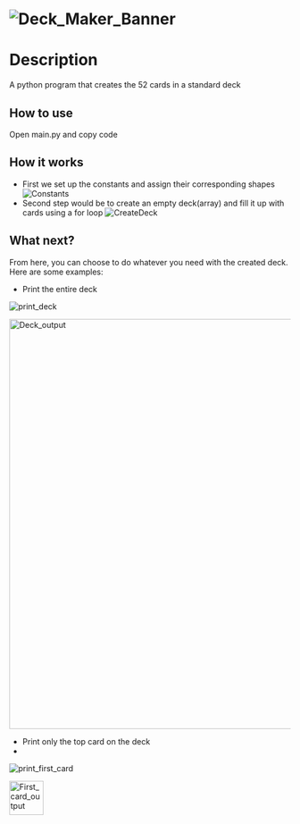 # ![Deck_Maker_Banner](https://user-images.githubusercontent.com/97734706/165000090-2adadba1-bbb5-40e6-b687-aa5ed4dcf42c.png)
# Description
A python program that creates the 52 cards in a standard deck
## How to use
Open main.py and copy code
## How it works
  - First we set up the constants and assign their corresponding shapes
![Constants](https://user-images.githubusercontent.com/97734706/165000276-7b257dc3-4a1f-48cc-b20f-aeca0c7e3a8c.png)
  - Second step would be to create an empty deck(array) and fill it up with cards using a for loop
![CreateDeck](https://user-images.githubusercontent.com/97734706/165000350-7fcd9c5e-a837-4416-8006-6f4e027904e4.png)

## What next?
From here, you can choose to do whatever you need with the created deck. Here are some examples:
  - Print the entire deck
  
  ![print_deck](https://user-images.githubusercontent.com/97734706/165000420-95abc3ed-7cb0-4664-a766-bd4d8104c715.png)
  
  <img width="734" alt="Deck_output" src="https://user-images.githubusercontent.com/97734706/165000506-2aa6a430-6bab-4a93-a142-e8bc504f373a.PNG">

  - Print only the top card on the deck
  - 
  ![print_first_card](https://user-images.githubusercontent.com/97734706/165000458-61bfec52-4faa-49a0-8ed7-3ecb9b245906.png)
  
  <img width="61" alt="First_card_output" src="https://user-images.githubusercontent.com/97734706/165000518-140209e6-85de-465c-aa33-1c54a55d3919.PNG">

